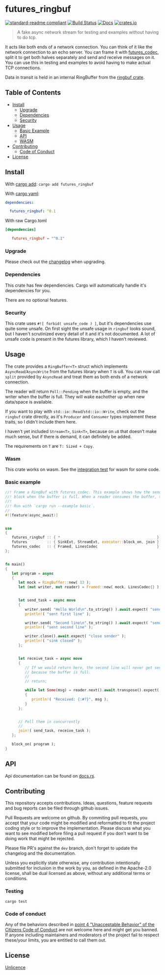 # futures_ringbuf

[![standard-readme compliant](https://img.shields.io/badge/readme%20style-standard-brightgreen.svg?style=flat-square)](https://github.com/RichardLitt/standard-readme)
[![Build Status](https://api.travis-ci.org/najamelan/futures_ringbuf.svg?branch=master)](https://travis-ci.org/najamelan/futures_ringbuf)
[![Docs](https://docs.rs/futures_ringbuf/badge.svg)](https://docs.rs/futures_ringbuf)
[![crates.io](https://img.shields.io/crates/v/futures_ringbuf.svg)](https://crates.io/crates/futures_ringbuf)


> A fake async network stream for testing and examples without having to do tcp.

It acts like both ends of a network connection. You can think of it like the network connection to an echo server. You can frame it with [futures_codec](https://crates.io/crates/futures_codec), split it to get both halves separately and send and receive messages on it. You can use this in testing and examples to avoid having to make actual TCP connections.

Data in transit is held in an internal RingBuffer from the [ringbuf crate](https://crates.io/crates/ringbuf).

## Table of Contents

- [Install](#install)
  - [Upgrade](#upgrade)
  - [Dependencies](#dependencies)
  - [Security](#security)
- [Usage](#usage)
  - [Basic Example](#basic-example)
  - [API](#api)
  - [WASM](#wasm)
- [Contributing](#contributing)
  - [Code of Conduct](#code-of-conduct)
- [License](#license)


## Install
With [cargo add](https://github.com/killercup/cargo-edit):
`cargo add futures_ringbuf`

With [cargo yaml](https://gitlab.com/storedbox/cargo-yaml):
```yaml
dependencies:

  futures_ringbuf: ^0.1
```

With raw Cargo.toml
```toml
[dependencies]

   futures_ringbuf = "^0.1"
```

### Upgrade

Please check out the [changelog](https://github.com/najamelan/futures_ringbuf/blob/master/CHANGELOG.md) when upgrading.


### Dependencies

This crate has few dependiencies. Cargo will automatically handle it's dependencies for you.

There are no optional features.


### Security

This crate uses `#![ forbid( unsafe_code ) ]`, but it's dependencies use quite some unsafe. On first sight the unsafe usage in `ringbuf` looks sound, but I haven't scrutinized every detail of it and it's not documented.
A lot of unsafe code is present in the futures library, which I haven't reviewed.


## Usage

The crate provides a `RingBuffer<T>` struct which implements `AsyncRead`/`AsyncWrite` from the futures library
when `T` is u8. You can now call `split` provided by `AsyncRead` and treat them as both ends of a network connection.

The reader will return `Poll::Pending` when the buffer is empty, and the writer when the buffer is full. They will
wake eachother up when new data/space is available.

If you want to play with `std::io::Read`/`std::io::Write`, check out the `ringbuf` crate directly, as it's `Producer` and
`Consumer` types implement these traits, so I didn't include them here.

I haven't yet included `Stream<T>`, `Sink<T>`, because on `u8` that doesn't make much sense, but if there is demand,
it can definitely be added.

The requirements on `T` are `T: Sized + Copy`.

### Wasm

This crate works on wasm. See the [integration test](https://github.com/najamelan/futures_ringbuf/tree/master/test/wasm.rs) for wasm for some code.


### Basic example

```rust
//! Frame a RingBuf with futures_codec. This example shows how the sending task will
//! block when the buffer is full. When a reader consumes the buffer, the sender is woken up.
//!
//! Run with `cargo run --example basic`.
//
#![feature(async_await)]


use
{
   futures_ringbuf :: { *                                            } ,
   futures         :: { SinkExt, StreamExt, executor::block_on, join } ,
   futures_codec   :: { Framed, LinesCodec                           } ,
};


fn main()
{
   let program = async
   {
      let mock = RingBuffer::new( 13 );
      let (mut writer, mut reader) = Framed::new( mock, LinesCodec{} ).split();


      let send_task = async move
      {
         writer.send( "Hello World\n".to_string() ).await.expect( "send" );
         println!( "sent first line" );

         writer.send( "Second line\n".to_string() ).await.expect( "send" );
         println!( "sent second line" );

         writer.close().await.expect( "close sender" );
         println!( "sink closed" );
      };


      let receive_task = async move
      {
         // If we would return here, the second line will never get sent
         // because the buffer is full.
         //
         // return;

         while let Some(msg) = reader.next().await.transpose().expect( "receive message" )
         {
            println!( "Received: {:#?}", msg );
         }
      };


      // Poll them in concurrently
      //
      join!( send_task, receive_task );
   };

   block_on( program );
}
```

## API

Api documentation can be found on [docs.rs](https://docs.rs/futures_ringbuf).


## Contributing

This repository accepts contributions. Ideas, questions, feature requests and bug reports can be filed through github issues.

Pull Requests are welcome on github. By commiting pull requests, you accept that your code might be modified and reformatted to fit the project coding style or to improve the implementation. Please discuss what you want to see modified before filing a pull request if you don't want to be doing work that might be rejected.

Please file PR's against the `dev` branch, don't forget to update the changelog and the documentation.

Unless you explicitly state otherwise, any contribution intentionally
submitted for inclusion in the work by you, as defined in the Apache-2.0
license, shall be dual licensed as above, without any additional terms
or conditions.

### Testing

`cargo test`

### Code of conduct

Any of the behaviors described in [point 4 "Unacceptable Behavior" of the Citizens Code of Conduct](http://citizencodeofconduct.org/#unacceptable-behavior) are not welcome here and might get you banned. If anyone including maintainers and moderators of the project fail to respect these/your limits, you are entitled to call them out.

## License

[Unlicence](https://unlicense.org/)

